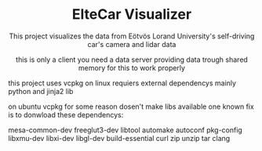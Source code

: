 <h1 align=center>ElteCar Visualizer</h1>

<p align=center>This project visualizes the data from Eötvös Lorand University's self-driving car's camera and lidar data</p>
<p align=center>this is only a client you need a data server providing data trough shared memory for this to work properly</p>

<p>this project uses vcpkg on linux requiers external dependencys mainly python and jinja2 lib</p>

<p>on ubuntu vcpkg for some reason dosen't make libs available one known fix is to donwload these dependencys:</p>

<p>mesa-common-dev freeglut3-dev libtool automake autoconf pkg-config libxmu-dev libxi-dev libgl-dev build-essential curl zip unzip tar clang</p>
